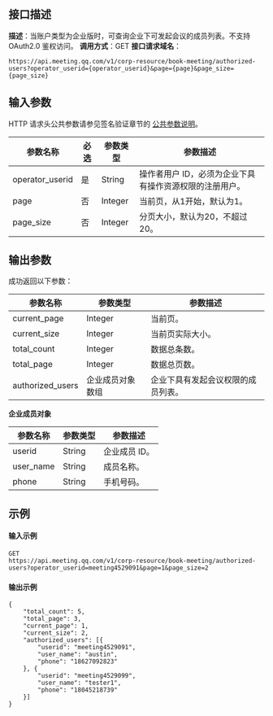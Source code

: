 ## 接口描述
**描述**：当账户类型为企业版时，可查询企业下可发起会议的成员列表。不支持 OAuth2.0 鉴权访问。
**调用方式**：GET
**接口请求域名**：
```Plaintext
https://api.meeting.qq.com/v1/corp-resource/book-meeting/authorized-users?operator_userid={operator_userid}&page={page}&page_size={page_size}
```


 
## 输入参数
HTTP 请求头公共参数请参见签名验证章节的 [公共参数说明](https://cloud.tencent.com/document/product/1095/42413#.E5.85.AC.E5.85.B1.E5.8F.82.E6.95.B0)。


| 参数名称        | 必选 | 参数类型 | 参数描述                                               |
| --------------- | ---- | -------- | ------------------------------------------------------ |
| operator_userid | 是   | String   | 操作者用户 ID，必须为企业下具有操作资源权限的注册用户。 |
| page            | 否   | Integer  | 当前页，从1开始，默认为1。                            |
| page_size       | 否   | Integer  | 分页大小，默认为20，不超过20。                           |



## 输出参数
成功返回以下参数：

| 参数名称         | 参数类型         | 参数描述                         |
| ---------------- | ---------------- | -------------------------------- |
| current_page     | Integer          | 当前页。                           |
| current_size     | Integer          | 当前页实际大小。                   |
| total_count      | Integer          | 数据总条数。                       |
| total_page       | Integer          | 数据总页数。                       |
| authorized_users | 企业成员对象数组 | 企业下具有发起会议权限的成员列表。 |


**企业成员对象**

| 参数名称  | 参数类型 | 参数描述   |
| --------- | -------- | ---------- |
| userid    | String   | 企业成员 ID。 |
| user_name | String   | 成员名称。   |
| phone     | String   | 手机号码。   |






## 示例

#### 输入示例
```plaintext
GET
https://api.meeting.qq.com/v1/corp-resource/book-meeting/authorized-users?operator_userid=meeting4529091&page=1&page_size=2
```




#### 输出示例
```plaintext
{
	"total_count": 5,
	"total_page": 3,
	"current_page": 1,
	"current_size": 2,
	"authorized_users": [{
		"userid": "meeting4529091",
		"user_name": "austin",
		"phone": "18627092823"
	}, {
		"userid": "meeting4529099",
		"user_name": "tester1",
		"phone": "18045218739"
	}]
}
```
